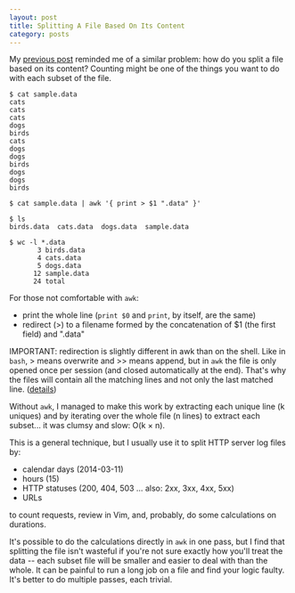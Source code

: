 ```yaml
---
layout: post
title: Splitting A File Based On Its Content
category: posts
---
```


My [previous post](https://blog.jpalardy.com/posts/alternative-to-sort-uniq-c/)
reminded me of a similar problem: how do you split a file based on its content?
Counting might be one of the things you want to do with each subset of the
file.

    $ cat sample.data
    cats
    cats
    cats
    dogs
    birds
    cats
    dogs
    dogs
    birds
    dogs
    dogs
    birds

    $ cat sample.data | awk '{ print > $1 ".data" }'

    $ ls
    birds.data  cats.data  dogs.data  sample.data

    $ wc -l *.data
           3 birds.data
           4 cats.data
           5 dogs.data
          12 sample.data
          24 total

For those not comfortable with `awk`:

* print the whole line (`print $0` and `print`, by itself, are the same)
* redirect (>) to a filename formed by the concatenation of $1 (the first field) and ".data"

IMPORTANT: redirection is slightly different in awk than on the shell. Like in
`bash`, > means overwrite and >> means append, but in `awk` the file is only
opened once per session (and closed automatically at the end). That's why the
files will contain all the matching lines and not only the last matched line. ([details](http://www.gnu.org/software/gawk/manual/html_node/Redirection.html))

Without `awk`, I managed to make this work by extracting each unique line (k
uniques) and by iterating over the whole file (n lines) to extract each
subset... it was clumsy and slow: O(k × n).

This is a general technique, but I usually use it to split HTTP server log files by:

* calendar days (2014-03-11)
* hours (15)
* HTTP statuses (200, 404, 503 … also: 2xx, 3xx, 4xx, 5xx)
* URLs

to count requests, review in Vim, and, probably, do some calculations on durations.

It's possible to do the calculations directly in `awk` in one pass, but I find
that splitting the file isn't wasteful if you're not sure exactly how you'll
treat the data -- each subset file will be smaller and easier to deal with than
the whole. It can be painful to run a long job on a file and find your logic
faulty. It's better to do multiple passes, each trivial.

